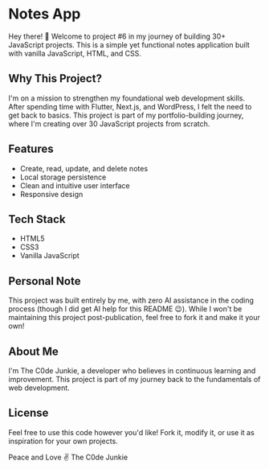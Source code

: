 # Notes App

Hey there! 👋 Welcome to project #6 in my journey of building 30+ JavaScript projects. This is a simple yet functional notes application built with vanilla JavaScript, HTML, and CSS.

## Why This Project?

I'm on a mission to strengthen my foundational web development skills. After spending time with Flutter, Next.js, and WordPress, I felt the need to get back to basics. This project is part of my portfolio-building journey, where I'm creating over 30 JavaScript projects from scratch.

## Features

- Create, read, update, and delete notes
- Local storage persistence
- Clean and intuitive user interface
- Responsive design

## Tech Stack

- HTML5
- CSS3
- Vanilla JavaScript

## Personal Note

This project was built entirely by me, with zero AI assistance in the coding process (though I did get AI help for this README 😉). While I won't be maintaining this project post-publication, feel free to fork it and make it your own!

## About Me

I'm The C0de Junkie, a developer who believes in continuous learning and improvement. This project is part of my journey back to the fundamentals of web development.

## License

Feel free to use this code however you'd like! Fork it, modify it, or use it as inspiration for your own projects.

Peace and Love ✌️
The C0de Junkie
